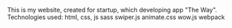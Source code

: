 
This is my website,  created for startup, which developing app "The Way". 
Technologies used:
html, css, js
sass
swiper.js
animate.css
wow.js
webpack

